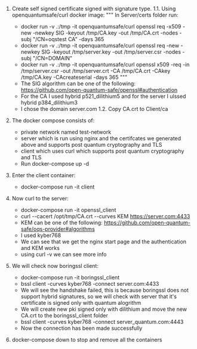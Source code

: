 1. Create self signed certificate signed with signature type.
    1.1. Using openquantumsafe/curl docker image:
    """
    In Server/certs folder run:
     - docker run -v .:/tmp -it openquantumsafe/curl openssl req -x509 -new -newkey SIG -keyout /tmp/CA.key -out /tmp/CA.crt -nodes -subj "/CN=oqstest CA" -days 365
     - docker run -v .:/tmp -it openquantumsafe/curl openssl req -new -newkey SIG -keyout /tmp/server.key -out /tmp/server.csr -nodes -subj "/CN=DOMAIN"
     - docker run -v .:/tmp -it openquantumsafe/curl openssl x509 -req -in /tmp/server.csr -out /tmp/server.crt -CA /tmp/CA.crt -CAkey /tmp/CA.key -CAcreateserial -days 365
    """
    * The SIG algorithm can be one of the following: https://github.com/open-quantum-safe/openssl#authentication 
    * For the CA I used hybrid p521_dilithium5 and for the server I ulssed hybrid p384_dilithium3
    * I chose the domain server.com
    1.2. Copy CA.crt to Client/ca 

2. The docker compose consists of:
    - private network named test-network
    - server which is run using nginx and the certifcates we generated above and supports post quantum cryptography and TLS
    - client which uses curl which supports post quantum cryptography and TLS
    * Run docker-compose up -d

3. Enter the client container:
    - docker-compose run -it client 

4. Now curl to the server:
    - docker-compose run -it openssl_client
    - curl --cacert /opt/tmp/CA.crt --curves KEM https://server.com:4433
    * KEM can be one of the following: 
    https://github.com/open-quantum-safe/oqs-provider#algorithms
    * I used kyber768
    * We can see that we get the nginx start page and the authentication and KEM works
    * using curl -v we can see more info

5. We will check now boringssl client:
    - docker-compose run -it boringssl_client
    - bssl client -curves kyber768 -connect server.com:4433
    * We will see the handshake failed, this is because boringssl does not support hybrid signatures, so we will check with server that it's certificate is signed only with quantum alogrithm
    * We will create new pki signed only with dilithium and move the new CA.crt to the boringssl_client folder
    - bssl client -curves kyber768 -connect server_quantum.com:4443
    * Now the connection has been made successfully

6. docker-compose down to stop and remove all the containers
